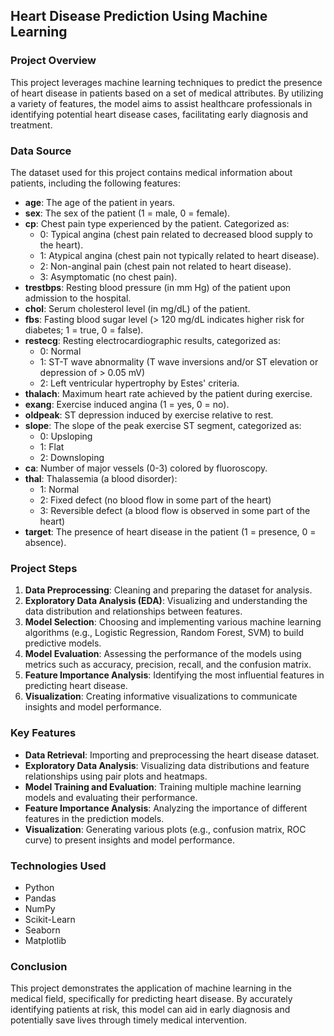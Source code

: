 ## Heart Disease Prediction Using Machine Learning

### Project Overview

This project leverages machine learning techniques to predict the presence of heart disease in patients based on a set of medical attributes. By utilizing a variety of features, the model aims to assist healthcare professionals in identifying potential heart disease cases, facilitating early diagnosis and treatment.

### Data Source

The dataset used for this project contains medical information about patients, including the following features:

- **age**: The age of the patient in years.
- **sex**: The sex of the patient (1 = male, 0 = female).
- **cp**: Chest pain type experienced by the patient. Categorized as:
  - 0: Typical angina (chest pain related to decreased blood supply to the heart).
  - 1: Atypical angina (chest pain not typically related to heart disease).
  - 2: Non-anginal pain (chest pain not related to heart disease).
  - 3: Asymptomatic (no chest pain).
- **trestbps**: Resting blood pressure (in mm Hg) of the patient upon admission to the hospital.
- **chol**: Serum cholesterol level (in mg/dL) of the patient.
- **fbs**: Fasting blood sugar level (> 120 mg/dL indicates higher risk for diabetes; 1 = true, 0 = false).
- **restecg**: Resting electrocardiographic results, categorized as:
  - 0: Normal
  - 1: ST-T wave abnormality (T wave inversions and/or ST elevation or depression of > 0.05 mV)
  - 2: Left ventricular hypertrophy by Estes' criteria.
- **thalach**: Maximum heart rate achieved by the patient during exercise.
- **exang**: Exercise induced angina (1 = yes, 0 = no).
- **oldpeak**: ST depression induced by exercise relative to rest.
- **slope**: The slope of the peak exercise ST segment, categorized as:
  - 0: Upsloping
  - 1: Flat
  - 2: Downsloping
- **ca**: Number of major vessels (0-3) colored by fluoroscopy.
- **thal**: Thalassemia (a blood disorder):
  - 1: Normal
  - 2: Fixed defect (no blood flow in some part of the heart)
  - 3: Reversible defect (a blood flow is observed in some part of the heart)
- **target**: The presence of heart disease in the patient (1 = presence, 0 = absence).

### Project Steps

1. **Data Preprocessing**: Cleaning and preparing the dataset for analysis.
2. **Exploratory Data Analysis (EDA)**: Visualizing and understanding the data distribution and relationships between features.
3. **Model Selection**: Choosing and implementing various machine learning algorithms (e.g., Logistic Regression, Random Forest, SVM) to build predictive models.
4. **Model Evaluation**: Assessing the performance of the models using metrics such as accuracy, precision, recall, and the confusion matrix.
5. **Feature Importance Analysis**: Identifying the most influential features in predicting heart disease.
6. **Visualization**: Creating informative visualizations to communicate insights and model performance.

### Key Features

- **Data Retrieval**: Importing and preprocessing the heart disease dataset.
- **Exploratory Data Analysis**: Visualizing data distributions and feature relationships using pair plots and heatmaps.
- **Model Training and Evaluation**: Training multiple machine learning models and evaluating their performance.
- **Feature Importance Analysis**: Analyzing the importance of different features in the prediction models.
- **Visualization**: Generating various plots (e.g., confusion matrix, ROC curve) to present insights and model performance.

### Technologies Used

- Python
- Pandas
- NumPy
- Scikit-Learn
- Seaborn
- Matplotlib

### Conclusion

This project demonstrates the application of machine learning in the medical field, specifically for predicting heart disease. By accurately identifying patients at risk, this model can aid in early diagnosis and potentially save lives through timely medical intervention.
